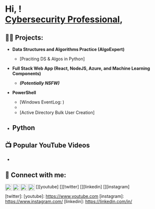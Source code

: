 <h1>Hi, ! <br/><a href=">Programmer</a>, <a href="">Cybersecurity Professional</a>, </a></h1>

<h2>👨‍💻  Projects:</h2>

- <b>Data Structures and Algorithms Practice (AlgoExpert)</b>
  - [Praciting DS & Algos in Python]
- <b>Full Stack Web App (React, NodeJS, Azure, and Machine Learning Components)</b>
  -  <b><i>(Potentially NSFW)</b></i>
- <b>PowerShell</b>
  - [Windows EventLog: )
  - 
  - [Active Directory Bulk User Creation]
 
- <b>Python</b>
  -
<h2>📺 Popular YouTube Videos</h2>

-

<h2> 🤳 Connect with me:</h2>

[<img align="left" alt=" | YouTube" width="22px" src="" />][youtube]
[<img align="left" alt="| Twitter" width="22px" src="" />][twitter]
[<img align="left" alt="| LinkedIn" width="22px" src="" />][linkedin]
[<img align="left" alt="| Instagram" width="22px" src="" />][instagram]

[twitter]: 
[youtube]: https://www.youtube.com
[instagram]: https://www.instagram.com/
[linkedin]: https://linkedin.com/in/
